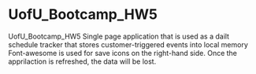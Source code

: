 # UofU_Bootcamp_HW5
UofU_Bootcamp_HW5
Single page application that is used as a dailt schedule tracker that stores customer-triggered events into local memory
Font-awesome is used for save icons on the right-hand side. Once the apprilaction is refreshed, the data will be lost.
